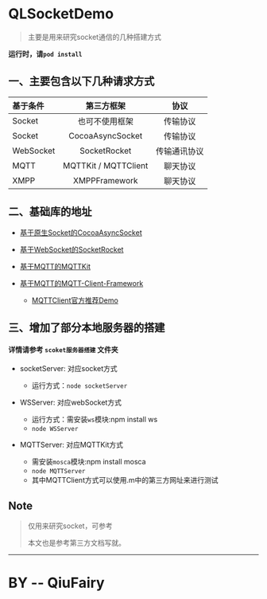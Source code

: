 # QLSocketDemo

>主要是用来研究socket通信的几种搭建方式

**运行时，请`pod install`**

## 一、主要包含以下几种请求方式

基于条件 | 第三方框架 | 协议 
:------ | :---: | :---: 
Socket | 也可不使用框架 | 传输协议 
Socket | CocoaAsyncSocket | 传输协议 
WebSocket | SocketRocket | 传输通讯协议 
MQTT | MQTTKit / MQTTClient | 聊天协议 
XMPP | XMPPFramework | 聊天协议

## 二、基础库的地址

- [基于原生Socket的CocoaAsyncSocket](https://github.com/robbiehanson/CocoaAsyncSocket)

- [基于WebSocket的SocketRocket](https://github.com/facebook/SocketRocket)

- [基于MQTT的MQTTKit](https://github.com/mobile-web-messaging/MQTTKit)

- [基于MQTT的MQTT-Client-Framework](https://github.com/novastone-media/MQTT-Client-Framework)
	- [MQTTClient官方推荐Demo](https://github.com/ckrey/MQTTChat
)

## 三、增加了部分本地服务器的搭建

#### 详情请参考 **`scoket服务器搭建`** 文件夹

- socketServer: 对应socket方式
	- 运行方式：`node socketServer`
	
- WSServer: 对应webSocket方式
	- 运行方式：需安装`ws`模块:npm install ws
	- `node WSServer `
	
- MQTTServer: 对应MQTTKit方式
	- 需安装`mosca`模块:npm install mosca
	- `node MQTTServer `
	- 其中MQTTClient方式可以使用.m中的第三方网址来进行测试

## Note

> 仅用来研究socket，可参考
> 
> 本文也是参考第三方文档写就。




----
# BY -- QiuFairy